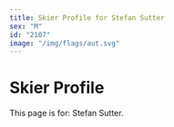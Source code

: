 ```yaml
---
title: Skier Profile for Stefan Sutter
sex: "M"
id: "2107"
image: "/img/flags/aut.svg" 
---
```


# Skier Profile

This page is for: Stefan Sutter.
    